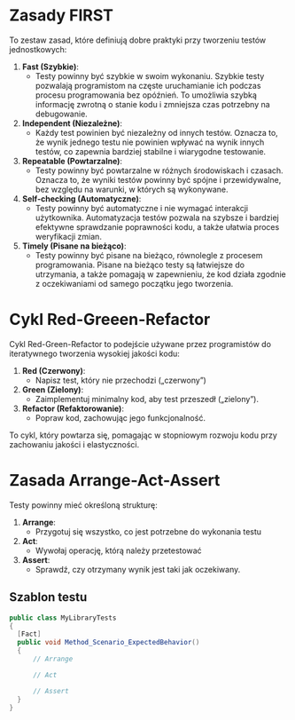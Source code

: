 # Zasady FIRST

To zestaw zasad, które definiują dobre praktyki przy tworzeniu testów jednostkowych:

1. **Fast (Szybkie)**:
   - Testy powinny być szybkie w swoim wykonaniu. Szybkie testy pozwalają programistom na częste uruchamianie ich podczas procesu programowania bez opóźnień. To umożliwia szybką informację zwrotną o stanie kodu i zmniejsza czas potrzebny na debugowanie.
2. **Independent (Niezależne)**:
   - Każdy test powinien być niezależny od innych testów. Oznacza to, że wynik jednego testu nie powinien wpływać na wynik innych testów, co zapewnia bardziej stabilne i wiarygodne testowanie.
3. **Repeatable (Powtarzalne)**:
   - Testy powinny być powtarzalne w różnych środowiskach i czasach. Oznacza to, że wyniki testów powinny być spójne i przewidywalne, bez względu na warunki, w których są wykonywane.
4. **Self-checking (Automatyczne)**:
   - Testy powinny być automatyczne i nie wymagać interakcji użytkownika. Automatyzacja testów pozwala na szybsze i bardziej efektywne sprawdzanie poprawności kodu, a także ułatwia proces weryfikacji zmian.
5. **Timely (Pisane na bieżąco)**:
   - Testy powinny być pisane na bieżąco, równolegle z procesem programowania. Pisane na bieżąco testy są łatwiejsze do utrzymania, a także pomagają w zapewnieniu, że kod działa zgodnie z oczekiwaniami od samego początku jego tworzenia.

# Cykl Red-Greeen-Refactor

Cykl Red-Green-Refactor to podejście używane przez programistów do iteratywnego tworzenia wysokiej jakości kodu:

1. **Red (Czerwony)**:
   - Napisz test, który nie przechodzi („czerwony”)
2. **Green (Zielony)**:
   - Zaimplementuj minimalny kod, aby test przeszedł („zielony”).
3. **Refactor (Refaktorowanie)**:
   - Popraw kod, zachowując jego funkcjonalność.

To cykl, który powtarza się, pomagając w stopniowym rozwoju kodu przy zachowaniu jakości i elastyczności.

# Zasada Arrange-Act-Assert

Testy powinny mieć określoną strukturę:

1. **Arrange**:
   - Przygotuj się wszystko, co jest potrzebne do wykonania testu
2. **Act**:
   - Wywołaj operację, którą należy przetestować
3. **Assert**:
   - Sprawdź, czy otrzymany wynik jest taki jak oczekiwany.

## Szablon testu

```csharp
public class MyLibraryTests
{
  [Fact]
  public void Method_Scenario_ExpectedBehavior()
  {
      // Arrange

      // Act

      // Assert
  }
}
```

